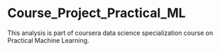 # Course_Project_Practical_ML
This analysis is part of coursera data science specialization course on Practical Machine Learning.
